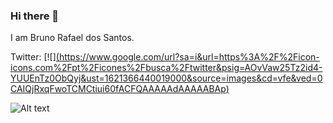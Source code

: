 ### Hi there 👋
I am Bruno Rafael dos Santos.

Twitter: [![][(https://www.google.com/url?sa=i&url=https%3A%2F%2Ficon-icons.com%2Fpt%2Ficones%2Fbusca%2Ftwitter&psig=AOvVaw25Tz2id4-YUUEnTz0ObQyj&ust=1621366440019000&source=images&cd=vfe&ved=0CAIQjRxqFwoTCMCtiui60fACFQAAAAAdAAAAABAp)](https://twitter.com/bruno_rafasan)

<!--
**bruniculos08/bruniculos08** is a ✨ _special_ ✨ repository because its `README.md` (this file) appears on your GitHub profile.

Here are some ideas to get you started:

- 🔭 I’m currently working on ...
- 🌱 I’m currently learning ...
- 👯 I’m looking to collaborate on ...
- 🤔 I’m looking for help with ...
- 💬 Ask me about ...
- 📫 How to reach me: ...
- 😄 Pronouns: ...
- ⚡ Fun fact: ...
-->

![Alt text](https://i.pinimg.com/564x/ce/39/60/ce39603afbbe5ee7262282b36f3495b4.jpg)

